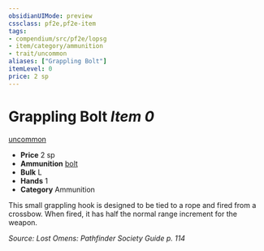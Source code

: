 ```yaml
---
obsidianUIMode: preview
cssclass: pf2e,pf2e-item
tags:
- compendium/src/pf2e/lopsg
- item/category/ammunition
- trait/uncommon
aliases: ["Grappling Bolt"]
itemLevel: 0
price: 2 sp
---
```

# Grappling Bolt *Item 0*  
[uncommon](../../../rules/traits/uncommon.md)  

- **Price** 2 sp
- **Ammunition** [bolt](bolt.md)
- **Bulk** L
- **Hands** 1
- **Category** Ammunition

This small grappling hook is designed to be tied to a rope and fired from a crossbow. When fired, it has half the normal range increment for the weapon.

*Source: Lost Omens: Pathfinder Society Guide p. 114*
